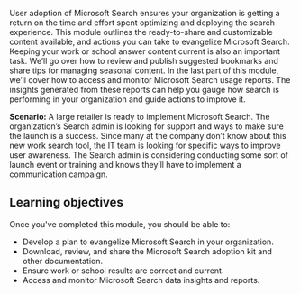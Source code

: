 User adoption of Microsoft Search ensures your organization is getting a return on the time and effort spent optimizing and deploying the search experience. This module outlines the ready-to-share and customizable content available, and actions you can take to evangelize Microsoft Search. Keeping your work or school answer content current is also an important task. We’ll go over how to review and publish suggested bookmarks and share tips for managing seasonal content. In the last part of this module, we’ll cover how to access and monitor Microsoft Search usage reports. The insights generated from these reports can help you gauge how search is performing in your organization and guide actions to improve it.

**Scenario:** A large retailer is ready to implement Microsoft Search. The organization’s Search admin is looking for support and ways to make sure the launch is a success. Since many at the company don’t know about this new work search tool, the IT team is looking for specific ways to improve user awareness. The Search admin is considering conducting some sort of launch event or training and knows they’ll have to implement a communication campaign.

## Learning objectives

Once you've completed this module, you should be able to:  

- Develop a plan to evangelize Microsoft Search in your organization.
- Download, review, and share the Microsoft Search adoption kit and other documentation.
- Ensure work or school results are correct and current.
- Access and monitor Microsoft Search data insights and reports.
